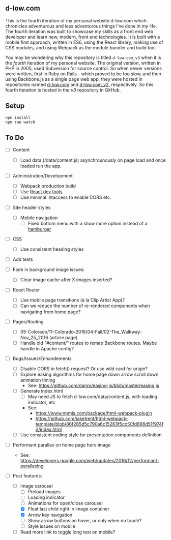 d-low.com 
---
 
This is the fourth iteration of my personal website d-low.com which chronicles
adventurous and less adventurous things I've done in my life. The fourth 
iteration was built to showcase my skills as a front end web developer and learn
new, modern, front end technologies. It is built with a mobile first approach, 
written in ES6, using the React library, making use of CSS modules, and using 
Webpack as the module bundler and build tool.

You may be wondering why this repository is titled `d-low.com_v3` when it is
the _fourth_ iteration of my personal website. The original version, written in
PHP in 2005, used Subversion for source control. So when newer versions were 
written, first in Ruby on Rails - which proved to be too slow, and then using
Backbone.js as a single page web app, they were hosted in repositories named
[d-low.com](https://github.com/d-low/d-low.com) and 
[d-low.com_v2](https://github.com/d-low/d-low.com_v2), respectively. So this
fourth iteration is hosted in the _v3_ repository in GitHub.
 
 
Setup
---
 
```
npm install
npm run watch 
```

To Do
---

- [ ] Content
  - [ ] Load data (/data/content.js) asynchrounously on page load and once loaded 
        run the app.

- [ ] Administration/Development
  - [ ] Webpack production build
  - [ ] Use [React dev tools](https://github.com/facebook/react-devtools)
  - [ ] Use minimal .htaccess to enable CORS etc.

- [ ] Site header styles
  - [ ] Mobile navigation
    - [ ] Fixed bottom menu with a show more option instead of a [hamburger](https://uxplanet.org/great-alternatives-to-hamburger-menus-d4c76d9414dd)

- [ ] CSS
  - [ ] Use consistent heading styles 

- [ ] Add tests

- [ ] Fade in background image issues:
  - [ ] Clear image cache after X images inserted?

- [ ] React Router
  - [ ] Use mobile page transitions (à la Clip Artist App)?
  - [ ] Can we reduce the number of re-rendered components when navigating from home page?
  
- [ ] Pages/Routing
  - [ ] 05-Colorado/11-Colorado-2016/04-Fall/02-The_Walkway-Nov_25_2016 (article page)
  - [ ] Handle old "#content/" routes to remap Backbone routes. Maybe handle in Apache config?

- [ ] Bugs/Issues/Enhandements
  - [ ] Disable CORS in fetch() request? Or use wild card for origin?
  - [ ] Explore easing algorithms for home page down arrow scroll down animation timing
      - See: https://github.com/danro/easing-js/blob/master/easing.js
  - [ ] Generate index.html
      - [ ] May need JS to fetch d-low.com/data/content.js, with loading indicator, etc
      - See: 
        - https://www.npmjs.com/package/html-webpack-plugin
        - https://github.com/jaketrent/html-webpack-template/blob/86f285d5c790a6c15263f5cc50fd666d51f974fd/index.html
  - [ ] Use consistent coding style for presentation components definition

- [ ] Performant parallax on home page hero image
  - See: https://developers.google.com/web/updates/2016/12/performant-parallaxing

- [ ] Post features:
  - [ ] Image carousel
    - [ ] Preload images
    - [ ] Loading indicator
    - [ ] Animations for open/close carousel
    - [x] Float last child right in image container
    - [x] Arrow key navigation
    - [ ] Show arrow buttons on hover, or only when no touch?
    - [ ] Style issues on mobile

  - [ ] Read more link to toggle long text on mobile?
